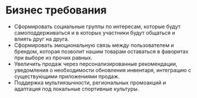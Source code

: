 # Бизнес требования
* Сформировать социальные группы по интересам, которые будут самоподдерживаться и в которых участники будут общаться и влиять друг на друга.
* Сформировать эмоциональную связь между пользователем и брендом, которая позволит нашим товарам оставаться в фаворитах при выборе из прочих равных. 
* Увеличить продаж через персонализированные рекомендации, уведомления о необходимости обновления инвентаря, интеграцию с существующими приложениями продаж.
* Поддержка мультиязычности, региональных промоакций и адаптация под локальные спортивные культуры.

